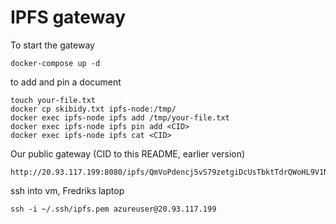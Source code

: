 # IPFS gateway

To start the gateway
```console
docker-compose up -d
```

to add and pin a document
```console
touch your-file.txt
docker cp skibidy.txt ipfs-node:/tmp/
docker exec ipfs-node ipfs add /tmp/your-file.txt
docker exec ipfs-node ipfs pin add <CID>
docker exec ipfs-node ipfs cat <CID>
```

Our public gateway (CID to this README, earlier version)
```console
http://20.93.117.199:8080/ipfs/QmVoPdencj5vS79zetgiDcUsTbktTdrQWoHL9V1N87oLCU
```

ssh into vm, Fredriks laptop
```console
ssh -i ~/.ssh/ipfs.pem azureuser@20.93.117.199
```